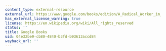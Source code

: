 ```yaml
---
content_type: external-resource
external_url: https://www.google.com/books/edition/A_Radical_Worker_in_Tsarist_Russia/isS5y5BCLVYC?hl=en&gbpv=1
has_external_license_warning: true
license: https://en.wikipedia.org/wiki/All_rights_reserved
status: ''
title: Google Books
uid: 04e32be9-cb80-4840-b3fd-b93613accd84
wayback_url: ''
---
```

